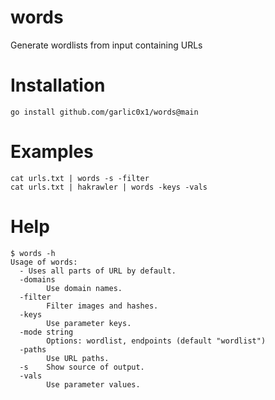 # words
Generate wordlists from input containing URLs

# Installation
`go install github.com/garlic0x1/words@main`

# Examples
`cat urls.txt | words -s -filter`  
`cat urls.txt | hakrawler | words -keys -vals`

# Help
```
$ words -h
Usage of words:
  -	Uses all parts of URL by default.
  -domains
    	Use domain names.
  -filter
    	Filter images and hashes.
  -keys
    	Use parameter keys.
  -mode string
    	Options: wordlist, endpoints (default "wordlist")
  -paths
    	Use URL paths.
  -s	Show source of output.
  -vals
    	Use parameter values.
```
